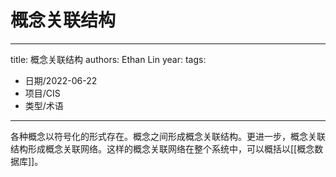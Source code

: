 # 概念关联结构


---
title: 概念关联结构
authors: Ethan Lin
year:
tags:
  - 日期/2022-06-22 
  - 项目/CIS 
  - 类型/术语 
---







各种概念以符号化的形式存在。概念之间形成概念关联结构。更进一步，概念关联结构形成概念关联网络。这样的概念关联网络在整个系统中，可以概括以[[概念数据库]]。